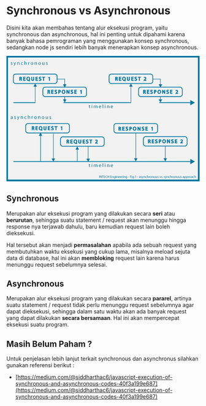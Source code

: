 # Synchronous vs Asynchronous

Disini kita akan membahas tentang alur eksekusi program, yaitu synchronous dan asynchronous, hal ini penting untuk dipahami karena banyak bahasa pemrograman yang menggunakan konsep synchronous, sedangkan node js sendiri lebih banyak menerapkan konsep asynchronous.

![synchronous-vs-asynchronous](async-sync.png)



## Synchronous

Merupakan alur eksekusi program yang dilakukan secara **seri** atau **berurutan**, sehingga suatu statement / request akan menunggu hingga response nya terjawab dahulu, baru kemudian request lain boleh dieksekusi.

Hal tersebut akan menjadi **permasalahan** apabila ada sebuah request yang membutuhkan waktu eksekusi yang cukup lama, misalnya meload sejuta data di database, hal ini akan **membloking** request lain karena harus menunggu request sebelumnya selesai.



## Asynchronous

Merupakan alur eksekusi program yang dilakukan secara **pararel**, artinya suatu statement / request tidak perlu menunggu request sebelumnya agar dapat dieksekusi, sehingga dalam satu waktu akan ada banyak request yang dapat dilakukan **secara bersamaan**. Hal ini akan mempercepat eksekusi suatu program.



## Masih Belum Paham ?

Untuk penjelasan lebih lanjut terkait synchronous dan asynchronus  silahkan gunakan referensi berikut :

- [https://medium.com/@siddharthac6/javascript-execution-of-synchronous-and-asynchronous-codes-40f3a199e687](https://medium.com/@siddharthac6/javascript-execution-of-synchronous-and-asynchronous-codes-40f3a199e687)